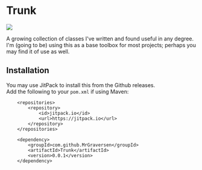 # Trunk
[![](https://jitpack.io/v/MrGraversen/Trunk.svg)](https://jitpack.io/#MrGraversen/Trunk)

A growing collection of classes I've written and found useful in any degree. I'm (going to be) using this as a base toolbox for most projects; perhaps you may find it of use as well.

## Installation

You may use JitPack to install this from the Github releases.  
Add the following to your `pom.xml` if using Maven:

```
	<repositories>
		<repository>
		    <id>jitpack.io</id>
		    <url>https://jitpack.io</url>
		</repository>
	</repositories>
```

```
	<dependency>
	    <groupId>com.github.MrGraversen</groupId>
	    <artifactId>Trunk</artifactId>
	    <version>0.0.1</version>
	</dependency>
```
